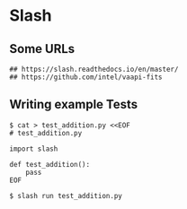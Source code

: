 Slash
=====

## Some URLs

    ## https://slash.readthedocs.io/en/master/
    ## https://github.com/intel/vaapi-fits

## Writing example Tests

    $ cat > test_addition.py <<EOF
    # test_addition.py

    import slash

    def test_addition():
        pass
    EOF

    $ slash run test_addition.py
